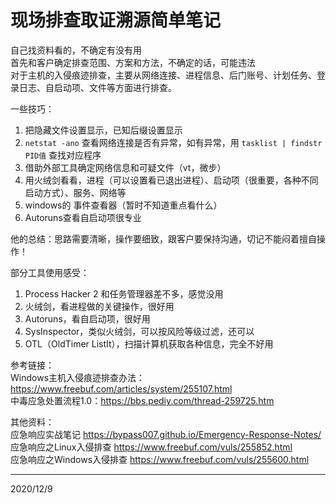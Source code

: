 # 现场排查取证溯源简单笔记

自己找资料看的，不确定有没有用  
首先和客户确定排查范围、方案和方法，不确定的话，可能违法  
对于主机的入侵痕迹排查，主要从网络连接、进程信息、后门账号、计划任务、登录日志、自启动项、文件等方面进行排查。  

一些技巧：  
1. 把隐藏文件设置显示，已知后缀设置显示
2. `netstat -ano` 查看网络连接是否有异常，如有异常，用 `tasklist | findstr PID值` 查找对应程序 
3. 借助外部工具确定网络信息和可疑文件（vt，微步）
4. 用火绒剑看看，进程（可以设置看已退出进程）、启动项（很重要，各种不同启动方式）、服务、网络等
5. windows的 事件查看器（暂时不知道重点看什么）
6. Autoruns查看自启动项很专业

他的总结：思路需要清晰，操作要细致，跟客户要保持沟通，切记不能闷着擅自操作！  

部分工具使用感受：  
1. Process Hacker 2 和任务管理器差不多，感觉没用
2. 火绒剑，看进程做的关键操作，很好用
3. Autoruns，看自启动项，很好用
4. SysInspector，类似火绒剑，可以按风险等级过滤，还可以
5. OTL（OldTimer ListIt），扫描计算机获取各种信息，完全不好用


参考链接：  
Windows主机入侵痕迹排查办法：https://www.freebuf.com/articles/system/255107.html  
中毒应急处置流程1.0：https://bbs.pediy.com/thread-259725.htm  


其他资料：  
应急响应实战笔记 https://bypass007.github.io/Emergency-Response-Notes/  
应急响应之Linux入侵排查 https://www.freebuf.com/vuls/255852.html  
应急响应之Windows入侵排查 https://www.freebuf.com/vuls/255600.html  


---
2020/12/9  
